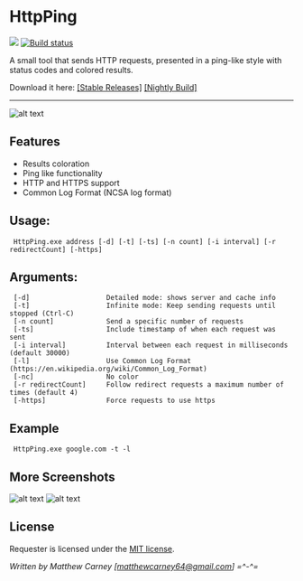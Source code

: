 # HttpPing

[![](https://img.shields.io/badge/version-1.0-brightgreen.svg)]() [![Build status](https://ci.appveyor.com/api/projects/status/q7lchn78v07pmemj?svg=true)](https://ci.appveyor.com/project/Killeroo/httpping)

A small tool that sends HTTP requests, presented in a ping-like style with status codes and colored results.

Download it here: [[Stable Releases]](https://github.com/Killeroo/HttpPing/releases) [[Nightly Build]](https://ci.appveyor.com/api/projects/killeroo/httpping/artifacts/HttpPing%2Fbin%2FDebug%2FHttpPing.exe)
***
![alt text](HttpPing/Screenshots/screenshot1.png "HttpPing in action")

## Features

- Results coloration 
- Ping like functionality
- HTTP and HTTPS support
- Common Log Format (NCSA log format)

## Usage: 
     HttpPing.exe address [-d] [-t] [-ts] [-n count] [-i interval] [-r redirectCount] [-https]
               
## Arguments:
     [-d]                   Detailed mode: shows server and cache info
     [-t]                   Infinite mode: Keep sending requests until stopped (Ctrl-C)
     [-n count]             Send a specific number of requests
     [-ts]                  Include timestamp of when each request was sent
     [-i interval]          Interval between each request in milliseconds (default 30000)
     [-l]                   Use Common Log Format (https://en.wikipedia.org/wiki/Common_Log_Format)
     [-nc]                  No color
     [-r redirectCount]     Follow redirect requests a maximum number of times (default 4)
     [-https]               Force requests to use https
     
## Example 
     HttpPing.exe google.com -t -l
     
## More Screenshots
![alt text](HttpPing/Screenshots/screenshot2.png "Supports Common Log Format")
![alt text](HttpPing/Screenshots/screenshot3.png "and with no color too!")

## License

Requester is licensed under the [MIT license](LICENSE).

*Written by Matthew Carney [matthewcarney64@gmail.com] =^-^=*

